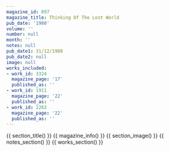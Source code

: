 ```yaml
---
magazine_id: 897
magazine_title: Thinking Of The Lost World
pub_date: '1980'
volume: ''
number: null
month: ''
notes: null
pub_date1: 31/12/1980
pub_date2: null
image: null
works_included:
- work_id: 3324
  magazine_page: '17'
  published_as: ''
- work_id: 1911
  magazine_page: '22'
  published_as: ''
- work_id: 2263
  magazine_page: '22'
  published_as: ''
---
```


{{ section_title() }}
{{ magazine_info() }}
{{ section_image() }}
{{ notes_section() }}
{{ works_section() }}
